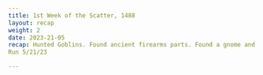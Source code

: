 ```yaml
---
title: 1st Week of the Scatter, 1488
layout: recap
weight: 2
date: 2023-21-05
recap: Hunted Goblins. Found ancient firearms parts. Found a gnome and helped him with a puzzle. Fought ice motes that were angry about something. Found meteorite piece that enraged ice motes. Meteorite piece was kept and not destroyed. Undead powered up to level 2. 
Run 5/21/23

---
```




